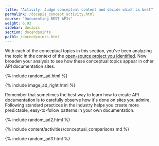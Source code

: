 ```yaml
---
title: "Activity: Judge conceptual content and decide which is best"
permalink: /docapis_concept_activity.html
course: "Documenting REST APIs"
weight: 6.93
sidebar: docapis
section: docendpoints
path1: /docendpoints.html
---
```


With each of the conceptual topics in this section, you've been analyzing the topic in the context of the [open-source project you identified](docapis_find_open_source_project.html). Now broaden your analysis to see how these conceptual topics appear in other API documentation sites.

{% include random_ad.html %}

{% include image_ad_right.html %}

Remember that sometimes the best way to learn how to create API documentation is to carefully observe how it's done on sites you admire. Following standard practices in the industry helps you create more predictable, easy-to-follow patterns in your own documentation.

{% include random_ad2.html %}

{% include content/activities/conceptual_comparisons.md %}

{% include random_ad3.html %}
